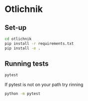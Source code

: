 # Otlichnik

## Set-up

```bash
cd otlichnik
pip install -r requirements.txt
pip install -e .
```

## Running tests

```bash
pytest
```

If pytest is not on your path try rinning

```bash
python -m pytest
```